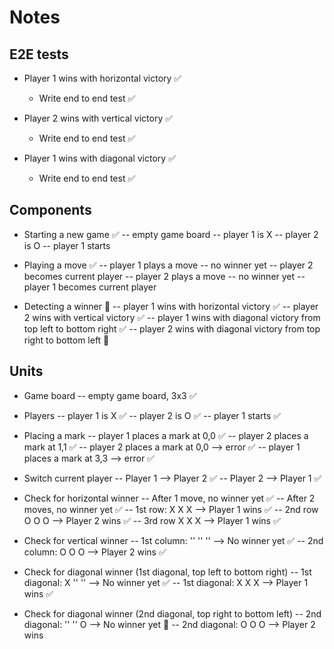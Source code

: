 # Notes

## E2E tests
- Player 1 wins with horizontal victory ✅
    - Write end to end test ✅

- Player 2 wins with vertical victory ✅
    - Write end to end test ✅

- Player 1 wins with diagonal victory ✅
    - Write end to end test ✅

## Components
- Starting a new game ✅
-- empty game board
-- player 1 is X
-- player 2 is O
-- player 1 starts

- Playing a move ✅
-- player 1 plays a move
-- no winner yet
-- player 2 becomes current player
-- player 2 plays a move
-- no winner yet
-- player 1 becomes current player

- Detecting a winner 🙌
-- player 1 wins with horizontal victory ✅
-- player 2 wins with vertical victory ✅
-- player 1 wins with diagonal victory from top left to bottom right ✅
-- player 2 wins with diagonal victory from top right to bottom left 🙌

## Units
- Game board
-- empty game board, 3x3 ✅

- Players 
-- player 1 is X ✅
-- player 2 is O ✅
-- player 1 starts ✅

- Placing a mark
-- player 1 places a mark at 0,0 ✅
-- player 2 places a mark at 1,1 ✅
-- player 2 places a mark at 0,0 --> error ✅
-- player 1 places a mark at 3,3 --> error ✅

- Switch current player
-- Player 1 --> Player 2 ✅
-- Player 2 --> Player 1 ✅

- Check for horizontal winner
-- After 1 move, no winner yet ✅
-- After 2 moves, no winner yet ✅
-- 1st row: X X X --> Player 1 wins ✅
-- 2nd row O O O --> Player 2 wins ✅
-- 3rd row X X X --> Player 1 wins ✅

- Check for vertical winner
-- 1st column: '' '' '' --> No winner yet ✅
-- 2nd column: O O O --> Player 2 wins ✅

- Check for diagonal winner (1st diagonal, top left to bottom right)
-- 1st diagonal: X '' '' --> No winner yet ✅
-- 1st diagonal: X X X --> Player 1 wins ✅

- Check for diagonal winner (2nd diagonal, top right to bottom left)
-- 2nd diagonal: '' '' O --> No winner yet 🙌
-- 2nd diagonal: O O O --> Player 2 wins

